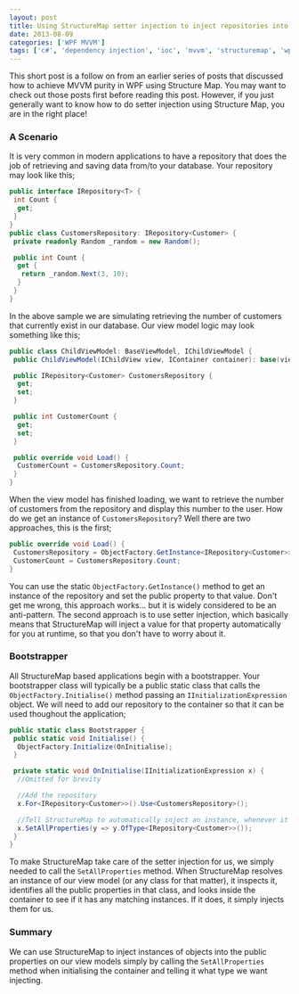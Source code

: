 ```yaml
---
layout: post
title: Using StructureMap setter injection to inject repositories into your View Model
date: 2013-08-09
categories: ['WPF MVVM']
tags: ['c#', 'dependency injection', 'ioc', 'mvvm', 'structuremap', 'wpf', 'WPF MVVM']
---
```


This short post is a follow on from an earlier series of posts that discussed how to achieve MVVM purity in WPF using Structure Map. You may want to check out those posts first before reading this post. However, if you just generally want to know how to do setter injection using Structure Map, you are in the right place!

### A Scenario

It is very common in modern applications to have a repository that does the job of retrieving and saving data from/to your database. Your repository may look like this;

```csharp
public interface IRepository<T> {
 int Count {
  get;
 }
}
public class CustomersRepository: IRepository<Customer> {
 private readonly Random _random = new Random();

 public int Count {
  get {
   return _random.Next(3, 10);
  }
 }
}
```

In the above sample we are simulating retrieving the number of customers that currently exist in our database. Our view model logic may look something like this;

```csharp
public class ChildViewModel: BaseViewModel, IChildViewModel {
 public ChildViewModel(IChildView view, IContainer container): base(view, container) {}

 public IRepository<Customer> CustomersRepository {
  get;
  set;
 }

 public int CustomerCount {
  get;
  set;
 }

 public override void Load() {
  CustomerCount = CustomersRepository.Count;
 }
}
```

When the view model has finished loading, we want to retrieve the number of customers from the repository and display this number to the user. How do we get an instance of `CustomersRepository`? Well there are two approaches, this is the first;

```csharp
public override void Load() {
 CustomersRepository = ObjectFactory.GetInstance<IRepository<Customer>>();
 CustomerCount = CustomersRepository.Count;
}
```

You can use the static `ObjectFactory.GetInstance()` method to get an instance of the repository and set the public property to that value. Don't get me wrong, this approach works... but it is widely considered to be an anti-pattern. The second approach is to use setter injection, which basically means that StructureMap will inject a value for that property automatically for you at runtime, so that you don't have to worry about it.

### Bootstrapper

All StructureMap based applications begin with a bootstrapper. Your bootstrapper class will typically be a public static class that calls the `ObjectFactory.Initialise()` method passing an `IInitializationExpression` object. We will need to add our repository to the container so that it can be used thoughout the application;

```csharp
public static class Bootstrapper {
 public static void Initialise() {
  ObjectFactory.Initialize(OnInitialise);
 }

 private static void OnInitialise(IInitializationExpression x) {
  //Omitted for brevity

  //Add the repository
  x.For<IRepository<Customer>>().Use<CustomersRepository>();

  //Tell StructureMap to automatically inject an instance, whenever it comes across a public property of type IRepository<Customer>
  x.SetAllProperties(y => y.OfType<IRepository<Customer>>());
 }
}
```

To make StructureMap take care of the setter injection for us, we simply needed to call the `SetAllProperties` method. When StructureMap resolves an instance of our view model (or any class for that matter), it inspects it, identifies all the public properties in that class, and looks inside the container to see if it has any matching instances. If it does, it simply injects them for us.

### Summary

We can use StructureMap to inject instances of objects into the public properties on our view models simply by calling the `SetAllProperties` method when initialising the container and telling it what type we want injecting.
